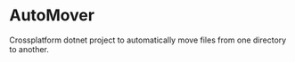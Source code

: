 # AutoMover

Crossplatform dotnet project to automatically move files from one directory to another.
